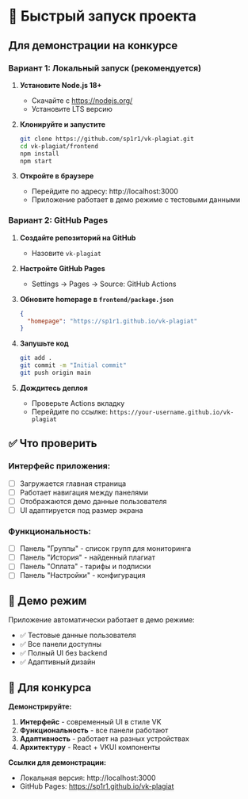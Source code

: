 # 🚀 Быстрый запуск проекта

## Для демонстрации на конкурсе

### Вариант 1: Локальный запуск (рекомендуется)

1. **Установите Node.js 18+**
   - Скачайте с https://nodejs.org/
   - Установите LTS версию

2. **Клонируйте и запустите**
   ```bash
   git clone https://github.com/sp1r1/vk-plagiat.git
   cd vk-plagiat/frontend
   npm install
   npm start
   ```

3. **Откройте в браузере**
   - Перейдите по адресу: http://localhost:3000
   - Приложение работает в демо режиме с тестовыми данными

### Вариант 2: GitHub Pages

1. **Создайте репозиторий на GitHub**
   - Назовите `vk-plagiat`

2. **Настройте GitHub Pages**
   - Settings → Pages → Source: GitHub Actions

3. **Обновите homepage в `frontend/package.json`**
   ```json
   {
     "homepage": "https://sp1r1.github.io/vk-plagiat"
   }
   ```

4. **Запушьте код**
   ```bash
   git add .
   git commit -m "Initial commit"
   git push origin main
   ```

5. **Дождитесь деплоя**
   - Проверьте Actions вкладку
   - Перейдите по ссылке: `https://your-username.github.io/vk-plagiat`

## ✅ Что проверить

### Интерфейс приложения:
- [ ] Загружается главная страница
- [ ] Работает навигация между панелями
- [ ] Отображаются демо данные пользователя
- [ ] UI адаптируется под размер экрана

### Функциональность:
- [ ] Панель "Группы" - список групп для мониторинга
- [ ] Панель "История" - найденный плагиат
- [ ] Панель "Оплата" - тарифы и подписки
- [ ] Панель "Настройки" - конфигурация

## 🔧 Демо режим

Приложение автоматически работает в демо режиме:
- ✅ Тестовые данные пользователя
- ✅ Все панели доступны
- ✅ Полный UI без backend
- ✅ Адаптивный дизайн

## 📱 Для конкурса

**Демонстрируйте:**
1. **Интерфейс** - современный UI в стиле VK
2. **Функциональность** - все панели работают
3. **Адаптивность** - работает на разных устройствах
4. **Архитектуру** - React + VKUI компоненты

**Ссылки для демонстрации:**
- Локальная версия: http://localhost:3000
- GitHub Pages: https://sp1r1.github.io/vk-plagiat 